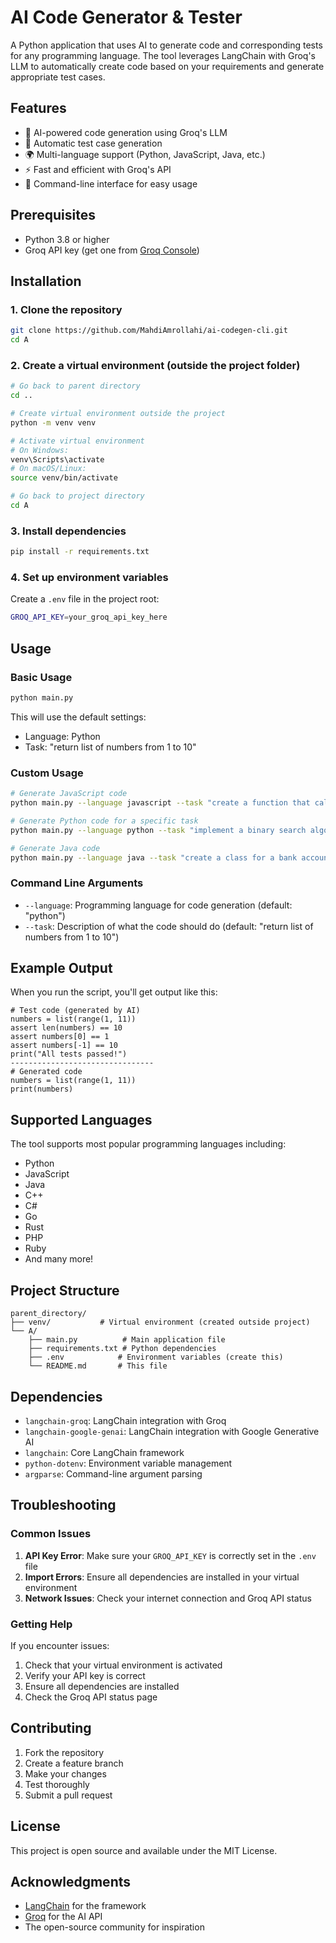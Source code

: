 # AI Code Generator & Tester

A Python application that uses AI to generate code and corresponding tests for any programming language. The tool leverages LangChain with Groq's LLM to automatically create code based on your requirements and generate appropriate test cases.

## Features

- 🤖 AI-powered code generation using Groq's LLM
- 🧪 Automatic test case generation
- 🌍 Multi-language support (Python, JavaScript, Java, etc.)
- ⚡ Fast and efficient with Groq's API
- 🔧 Command-line interface for easy usage

## Prerequisites

- Python 3.8 or higher
- Groq API key (get one from [Groq Console](https://console.groq.com/))

## Installation

### 1. Clone the repository
```bash
git clone https://github.com/MahdiAmrollahi/ai-codegen-cli.git
cd A
```

### 2. Create a virtual environment (outside the project folder)
```bash
# Go back to parent directory
cd ..

# Create virtual environment outside the project
python -m venv venv

# Activate virtual environment
# On Windows:
venv\Scripts\activate
# On macOS/Linux:
source venv/bin/activate

# Go back to project directory
cd A
```

### 3. Install dependencies
```bash
pip install -r requirements.txt
```

### 4. Set up environment variables
Create a `.env` file in the project root:
```bash
GROQ_API_KEY=your_groq_api_key_here
```

## Usage

### Basic Usage
```bash
python main.py
```

This will use the default settings:
- Language: Python
- Task: "return list of numbers from 1 to 10"

### Custom Usage
```bash
# Generate JavaScript code
python main.py --language javascript --task "create a function that calculates fibonacci numbers"

# Generate Python code for a specific task
python main.py --language python --task "implement a binary search algorithm"

# Generate Java code
python main.py --language java --task "create a class for a bank account with deposit and withdraw methods"
```

### Command Line Arguments

- `--language`: Programming language for code generation (default: "python")
- `--task`: Description of what the code should do (default: "return list of numbers from 1 to 10")

## Example Output

When you run the script, you'll get output like this:

```
# Test code (generated by AI)
numbers = list(range(1, 11))
assert len(numbers) == 10
assert numbers[0] == 1
assert numbers[-1] == 10
print("All tests passed!")
--------------------------------
# Generated code
numbers = list(range(1, 11))
print(numbers)
```

## Supported Languages

The tool supports most popular programming languages including:
- Python
- JavaScript
- Java
- C++
- C#
- Go
- Rust
- PHP
- Ruby
- And many more!

## Project Structure

```
parent_directory/
├── venv/           # Virtual environment (created outside project)
└── A/
    ├── main.py          # Main application file
    ├── requirements.txt # Python dependencies
    ├── .env            # Environment variables (create this)
    └── README.md       # This file
```

## Dependencies

- `langchain-groq`: LangChain integration with Groq
- `langchain-google-genai`: LangChain integration with Google Generative AI
- `langchain`: Core LangChain framework
- `python-dotenv`: Environment variable management
- `argparse`: Command-line argument parsing

## Troubleshooting

### Common Issues

1. **API Key Error**: Make sure your `GROQ_API_KEY` is correctly set in the `.env` file
2. **Import Errors**: Ensure all dependencies are installed in your virtual environment
3. **Network Issues**: Check your internet connection and Groq API status

### Getting Help

If you encounter issues:
1. Check that your virtual environment is activated
2. Verify your API key is correct
3. Ensure all dependencies are installed
4. Check the Groq API status page

## Contributing

1. Fork the repository
2. Create a feature branch
3. Make your changes
4. Test thoroughly
5. Submit a pull request

## License

This project is open source and available under the MIT License.

## Acknowledgments

- [LangChain](https://langchain.com/) for the framework
- [Groq](https://groq.com/) for the AI API
- The open-source community for inspiration
